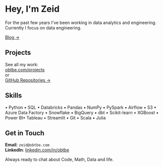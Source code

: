 # Hey, I'm Zeid

For the past few years I've been working in data analytics and engineering. Currently I focus on data engineering.

[Blog →](https://obtbe.com)


## Projects

See all my work:  
[obtbe.com/projects](https://obtbe.com/projects)  
or  
[GitHub Repositories →](https://github.com/obtbe?tab=repositories)


## Skills

• Python • SQL • Databricks  • Pandas  • NumPy  • PySpark  • Airflow • S3 • Azure Data Factory • Snowflake • BigQuery • dbt • Scikit-learn • XGBoost • Power BI• Tableau  • Streamlit • Git • Scala • Julia

## Get in Touch

**Email**: `zeid@obtbe.com`  
**LinkedIn**: [linkedin.com/in/obtbe](https://linkedin.com/in/obtbe)

Always ready to chat about Code, Math, Data and life.
